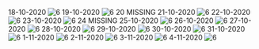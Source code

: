 18-10-2020
![6](../data/planetData/palondianFire/18oct.png "18")
19-10-2020
![6](../data/planetData/palondianFire/19oct.png "19")
20 MISSING
21-10-2020
![6](../data/planetData/palondianFire/21oct.png "21")
22-10-2020
![6](../data/planetData/palondianFire/22oct.png "22")
23-10-2020
![6](../data/planetData/palondianFire/23oct.png "23")
24 MISSING
25-10-2020
![6](../data/planetData/palondianFire/25oct.png "25")
26-10-2020
![6](../data/planetData/palondianFire/26oct.png "26")
27-10-2020
![6](../data/planetData/palondianFire/27oct.png "27")
28-10-2020
![6](../data/planetData/palondianFire/28oct.png "28")
29-10-2020
![6](../data/planetData/palondianFire/29oct.png "29")
30-10-2020
![6](../data/planetData/palondianFire/30oct.png "30")
31-10-2020
![6](../data/planetData/palondianFire/31oct.png "31")
1-11-2020
![6](../data/planetData/palondianFire/1nov.png "1")
2-11-2020
![6](../data/planetData/palondianFire/2nov.png "2")
3-11-2020
![6](../data/planetData/palondianFire/3nov.png "3")
4-11-2020
![6](../data/planetData/palondianFire/4nov.png "4")


